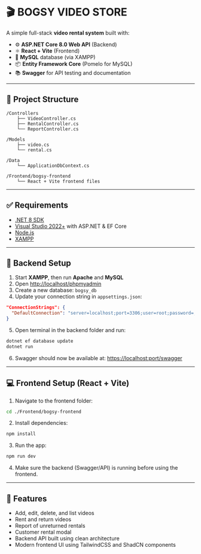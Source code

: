 # 🎬 BOGSY VIDEO STORE

A simple full-stack **video rental system** built with:

- ⚙️ **ASP.NET Core 8.0 Web API** (Backend)
- ⚛️ **React + Vite** (Frontend)
- 🐬 **MySQL** database (via XAMPP)
- 📦 **Entity Framework Core** (Pomelo for MySQL)
- 📚 **Swagger** for API testing and documentation

---

## 📁 Project Structure

```
/Controllers
    ├── VideoController.cs
    ├── RentalController.cs
    └── ReportController.cs

/Models
    ├── video.cs
    └── rental.cs

/Data
    └── ApplicationDbContext.cs

/Frontend/bogsy-frontend
    └── React + Vite frontend files
```

---

## ✅ Requirements

- [.NET 8 SDK](https://dotnet.microsoft.com/en-us/download/dotnet/8.0)
- [Visual Studio 2022+](https://visualstudio.microsoft.com/) with ASP.NET & EF Core
- [Node.js](https://nodejs.org/)
- [XAMPP](https://www.apachefriends.org/index.html)

---

## 🧰 Backend Setup

1. Start **XAMPP**, then run **Apache** and **MySQL**
2. Open [http://localhost/phpmyadmin](http://localhost/phpmyadmin)
3. Create a new database: `bogsy_db`
4. Update your connection string in `appsettings.json`:

```json
"ConnectionStrings": {
  "DefaultConnection": "server=localhost;port=3306;user=root;password=;database=bogsy_db"
}
```

5. Open terminal in the backend folder and run:

```bash
dotnet ef database update
dotnet run
```

6. Swagger should now be available at: [https://localhost:port/swagger](https://localhost:port/swagger)

---

## 💻 Frontend Setup (React + Vite)

1. Navigate to the frontend folder:

```bash
cd ./Frontend/bogsy-frontend
```

2. Install dependencies:

```bash
npm install
```

3. Run the app:

```bash
npm run dev
```

4. Make sure the backend (Swagger/API) is running before using the frontend.

---

## 📝 Features

- Add, edit, delete, and list videos
- Rent and return videos
- Report of unreturned rentals
- Customer rental modal
- Backend API built using clean architecture
- Modern frontend UI using TailwindCSS and ShadCN components
